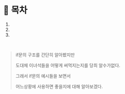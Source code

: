 # 🔖 목차
1.
2.
3.

<br/>

> if문의 구조를 간단히 알아봤지만
> 
> 도대체 이녀석들을 어떻게 써먹지는지를 당최 알수가없다.
> 
> 그래서 if문의 예시들을 보면서
> 
> 어느상황에 사용하면 좋을지에 대해 알아보겠다.
> 
